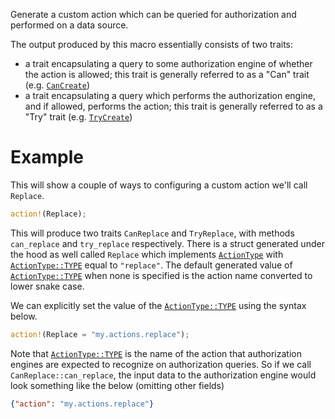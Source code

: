 Generate a custom action which can be queried for authorization and performed on a data source.

The output produced by this macro essentially consists of two traits:
- a trait encapsulating a query to some authorization engine of whether the action is allowed;
this trait is generally referred to as a "Can" trait (e.g. [`CanCreate`](actions/trait.CanCreate.html))
- a trait encapsulating a query which performs the authorization engine, and if allowed, performs the action;
this trait is generally referred to as a "Try" trait (e.g. [`TryCreate`](actions/trait.TryCreate.html))

# Example
This will show a couple of ways to configuring a custom action we'll call `Replace`.
```rs
action!(Replace);
```
This will produce two traits `CanReplace` and `TryReplace`, with methods `can_replace` and `try_replace` respectively.
There is a struct generated under the hood as well called `Replace` which implements [`ActionType`](trait.ActionType.html) with [`ActionType::TYPE`](trait.ActionType.html#associatedconstant.TYPE)
equal to `"replace"`. The default generated value of [`ActionType::TYPE`](trait.ActionType.html#associatedconstant.TYPE) when none is specified is the action name converted
to lower snake case.

We can explicitly set the value of the [`ActionType::TYPE`](trait.ActionType.html#associatedconstant.TYPE) using the syntax below.
```rs
action!(Replace = "my.actions.replace");
```

Note that [`ActionType::TYPE`](trait.ActionType.html#associatedconstant.TYPE) is the name of the action that authorization engines are expected to recognize on authorization queries.
So if we call `CanReplace::can_replace`, the input data to the authorization engine would look something like the below (omitting other fields)
```json
{"action": "my.actions.replace"}
```
